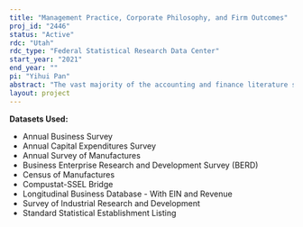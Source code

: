 ```yaml
---
title: "Management Practice, Corporate Philosophy, and Firm Outcomes"
proj_id: "2446"
status: "Active"
rdc: "Utah"
rdc_type: "Federal Statistical Research Data Center"
start_year: "2021"
end_year: ""
pi: "Yihui Pan"
abstract: "The vast majority of the accounting and finance literature studies corporate policies such as financing and investment decisions to understand differences in firm performance. However, it is extremely difficult to empirically determine firm-specific, "optimal" capital structure or the "optimal" investment level or compensation policy, making the measurement of over or under-investment hard. We aim to match companies' restricted economic data with researcher-collected data about firms' stated corporate practices and philosophies to address this issue. Results will reveal how corporate practice and philosophy impact establishment and firm economic outcomes and worker turnover."
layout: project
---
```


**Datasets Used:**

  - Annual Business Survey 
  - Annual Capital Expenditures Survey 
  - Annual Survey of Manufactures 
  - Business Enterprise Research and Development Survey (BERD) 
  - Census of Manufactures 
  - Compustat-SSEL Bridge 
  - Longitudinal Business Database - With EIN and Revenue 
  - Survey of Industrial Research and Development 
  - Standard Statistical Establishment Listing 

